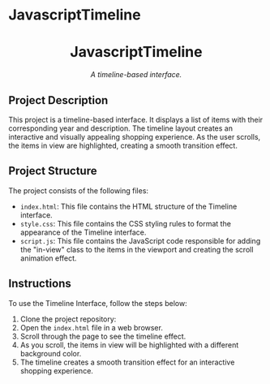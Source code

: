 # JavascriptTimeline
<h1 align="center">  
  JavascriptTimeline
</h1>

<p align="center">
  <em>A timeline-based  interface.</em>
</p>

## Project Description
This project is a timeline-based  interface. It displays a list of items with their corresponding year and description. The timeline layout creates an interactive and visually appealing shopping experience. As the user scrolls, the items in view are highlighted, creating a smooth transition effect.

## Project Structure
The project consists of the following files:

- `index.html`: This file contains the HTML structure of the Timeline interface.
- `style.css`: This file contains the CSS styling rules to format the appearance of the Timeline interface.
- `script.js`: This file contains the JavaScript code responsible for adding the "in-view" class to the items in the viewport and creating the scroll animation effect.



## Instructions
To use the Timeline Interface, follow the steps below:

1. Clone the project repository:
2. Open the `index.html` file in a web browser.
3. Scroll through the page to see the timeline effect.
4. As you scroll, the items in view will be highlighted with a different background color.
5. The timeline creates a smooth transition effect for an interactive shopping experience.
